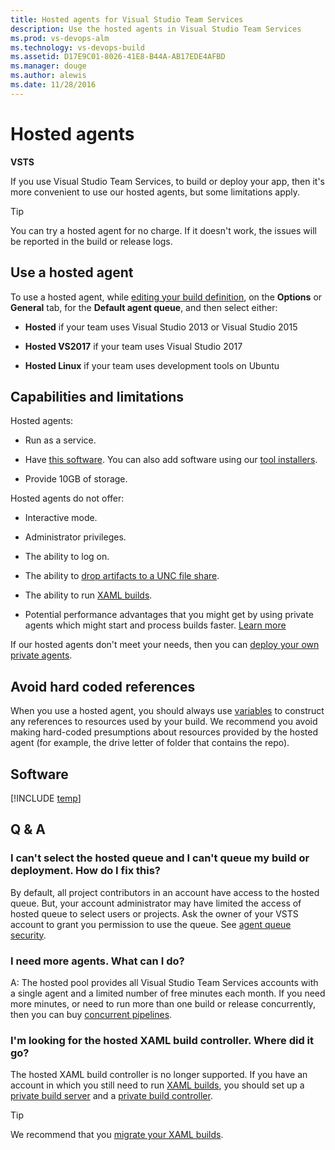 ```yaml
---
title: Hosted agents for Visual Studio Team Services
description: Use the hosted agents in Visual Studio Team Services
ms.prod: vs-devops-alm
ms.technology: vs-devops-build
ms.assetid: D17E9C01-8026-41E8-B44A-AB17EDE4AFBD
ms.manager: douge
ms.author: alewis
ms.date: 11/28/2016
---
```


# Hosted agents

**VSTS**

If you use Visual Studio Team Services, to build or deploy your app, then it's more convenient to use our hosted agents, but some limitations apply.

> [!TIP]
>
> You can try a hosted agent for no charge. If it doesn't work, the issues will be reported in the build or release logs.

## Use a hosted agent

To use a hosted agent, while [editing your build definition](../../actions/ci-cd-part-1.md), on the **Options** or **General** tab, for the **Default agent queue**, and then select either:

* **Hosted** if your team uses Visual Studio 2013 or Visual Studio 2015

* **Hosted VS2017** if your team uses Visual Studio 2017

* **Hosted Linux** if your team uses development tools on Ubuntu

## Capabilities and limitations

Hosted agents:

* Run as a service.

* Have [this software](#software). You can also add software using our [tool installers](../process/tasks.md#tool-installers).

* Provide 10GB of storage.

Hosted agents do not offer:

* Interactive mode.

* Administrator privileges.

* The ability to log on.

* The ability to [drop artifacts to a UNC file share](../../concepts/definitions/build/artifacts.md#unc-file-share).

* The ability to run [XAML builds](https://msdn.microsoft.com/en-us/library/ms181709%28v=vs.120%29.aspx).

* Potential performance advantages that you might get by using private agents which might start and process builds faster. [Learn more](agents.md#private-agent-performance-advantages)

If our hosted agents don't meet your needs, then you can [deploy your own private agents](agents.md#install).

## Avoid hard coded references

When you use a hosted agent, you should always use [variables](../../concepts/definitions/build/variables.md) to construct any references to resources used by your build. We recommend you avoid making hard-coded presumptions about resources provided by the hosted agent (for example, the drive letter of folder that contains the repo).

<h2 id="software">Software</h2>

[!INCLUDE [temp](_shared/hosted-software.md)]

## Q & A
<!-- BEGINSECTION class="md-qanda" -->

### I can't select the hosted queue and I can't queue my build or deployment. How do I fix this?

By default, all project contributors in an account have access to the hosted queue. But, your account administrator may have limited the access of hosted queue to select users or projects. Ask the owner of your VSTS account to grant you permission to use the queue. See [agent queue security](pools-queues.md#security).

### I need more agents. What can I do?

A: The hosted pool provides all Visual Studio Team Services accounts with a single agent and a limited number of free minutes each month. If you need more minutes, or need to run more than one build or release concurrently, then you can buy [concurrent pipelines](../../concepts/licensing/concurrent-pipelines-ts.md).

### I'm looking for the hosted XAML build controller. Where did it go?

The hosted XAML build controller is no longer supported. If you have an account in which you still need to run [XAML builds](https://msdn.microsoft.com/en-us/library/ms181709%28v=vs.120%29.aspx), you should set up a [private build server](https://msdn.microsoft.com/en-us/library/ms252495%28v=vs.120%29.aspx) and a [private build controller](https://msdn.microsoft.com/en-us/library/ee330987%28v=vs.120%29.aspx).

> [!TIP]
>
> We recommend that you [migrate your XAML builds](../../actions/migrate-from-xaml-builds.md).

<!-- ENDSECTION -->
